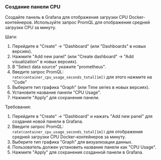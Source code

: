 
### Создание панели CPU

Создайте панель в Grafana для отображения загрузки CPU Docker-контейнеров. Используйте запрос PromQL для отображения средней загрузки CPU за минуту. 

Шаги: 
 1. Перейдите в "Create" -> "Dashboard" (или "Dashboards" в новых версиях).
 2. Нажмите "Add new panel" (или "Create dashboard" -> "Add visualization" в новых версиях).
 3. В "Select data source" укажите "prometheus".
 4. Введите запрос PromQL: `rate(container_cpu_usage_seconds_total[1m])` для этого нажмите на "Code"
 5. Выберите тип графика "Graph" (или Time series в новых версиях). 
 6. Установите название панели "CPU Usage". 
 7. Нажмите "Apply" для сохранения панели.

Требования:
1. Перейдите в "Create" -> "Dashboard" и нажать "Add new panel" для создания новой панели в Grafana. 
2. Введите запрос PromQL: `rate(container_cpu_usage_seconds_total[1m])` для отображения средней загрузки CPU Docker-контейнеров за минуту. 
3. Выберите тип графика "Graph" для визуализации данных. 
4. Пользователь должен установить название панели как "CPU Usage". 
5. Нажмите "Apply" для сохранения созданной панели в Grafana.